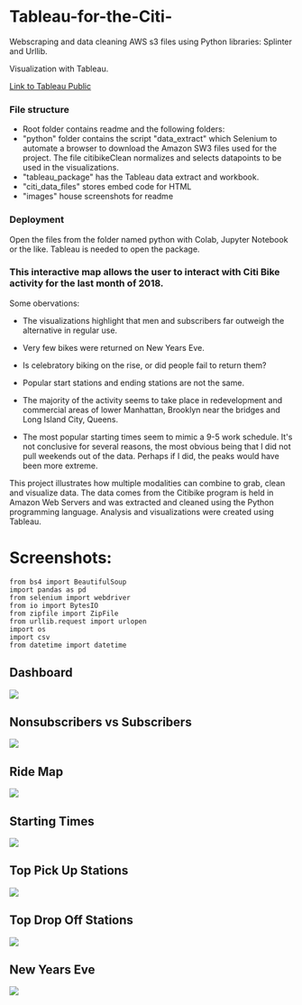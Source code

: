 # Tableau-for-the-Citi-
Webscraping and data cleaning AWS s3 files using Python libraries: Splinter and Urllib.

Visualization with Tableau.

[Link to Tableau Public](https://public.tableau.com/profile/cerejarosinha#!/vizhome/Citibike-in_the_City/Dashboard1?publish=yes)

### File structure
- Root folder contains readme and the following folders:
- "python" folder contains the script "data_extract" which Selenium to automate a browser to download the 
Amazon SW3 files used for the project. The file citibikeClean normalizes and selects datapoints to be used in the visualizations.
- "tableau_package" has the Tableau data extract and workbook.
-  "citi_data_files" stores embed code for HTML
- "images" house screenshots for readme

### Deployment
Open the files from the folder named python with Colab, Jupyter Notebook or the like. Tableau is needed to open the package.

### This interactive map allows the user to interact with Citi Bike activity for the last month of 2018.

Some obervations:

* The visualizations highlight that men and subscribers far outweigh the alternative in regular use.

* Very few bikes were returned on New Years Eve. 

* Is celebratory biking on the rise, or did people fail to return them?

* Popular start stations and ending stations are not the same.

* The majority of the activity seems to take place in redevelopment and commercial areas of lower Manhattan, Brooklyn near the bridges and Long Island City, Queens.

* The most popular starting times seem to mimic a 9-5 work schedule. It's not conclusive for several reasons, the most obvious being that I did not pull weekends out of the data. Perhaps if I did, the peaks would have been more extreme.

This project illustrates how multiple modalities can combine to grab, clean and visualize data. The data comes from the Citibike program is held in Amazon Web Servers and was extracted and cleaned using the Python programming language. Analysis and visualizations were created using Tableau.
# Screenshots:

```
from bs4 import BeautifulSoup
import pandas as pd
from selenium import webdriver
from io import BytesIO
from zipfile import ZipFile
from urllib.request import urlopen
import os
import csv
from datetime import datetime
```

## Dashboard
<a href="url"><img src="https://github.com/sherirosalia/tableau-for-the-city/blob/master/images/Dashboard.png" align="center"></a>

## Nonsubscribers vs Subscribers
<a href="url"><img src="https://github.com/sherirosalia/tableau-for-the-city/blob/master/images/Customers.png" align="center"></a>

## Ride Map
<a href="url"><img src="https://github.com/sherirosalia/tableau-for-the-city/blob/master/images/RideMap.png" align="center"></a>

## Starting Times
<a href="url"><img src="https://github.com/sherirosalia/tableau-for-the-city/blob/master/images/StartTimes.png" align="center"></a>

## Top Pick Up Stations
<a href="url"><img src="https://github.com/sherirosalia/tableau-for-the-city/blob/master/images/StartStations.png" align="center"></a>

## Top Drop Off Stations
<a href="url"><img src="https://github.com/sherirosalia/tableau-for-the-city/blob/master/images/EndStations.png" align="center"></a>

## New Years Eve
<a href="url"><img src="https://github.com/sherirosalia/tableau-for-the-city/blob/master/images/31.png" align="center"></a>
